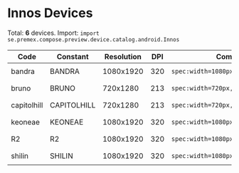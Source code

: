 # Innos Devices

Total: **6** devices. Import: `import se.premex.compose.preview.device.catalog.android.Innos`

| Code | Constant | Resolution | DPI | Compose Spec | Preview Usage |
|------|----------|------------|-----|-------------|---------------|
| bandra | BANDRA | 1080x1920 | 320 | `spec:width=1080px,height=1920px,dpi=320` | `@Preview(device = Innos.BANDRA)` |
| bruno | BRUNO | 720x1280 | 213 | `spec:width=720px,height=1280px,dpi=213` | `@Preview(device = Innos.BRUNO)` |
| capitolhill | CAPITOLHILL | 720x1280 | 213 | `spec:width=720px,height=1280px,dpi=213` | `@Preview(device = Innos.CAPITOLHILL)` |
| keoneae | KEONEAE | 1080x1920 | 320 | `spec:width=1080px,height=1920px,dpi=320` | `@Preview(device = Innos.KEONEAE)` |
| R2 | R2 | 1080x1920 | 320 | `spec:width=1080px,height=1920px,dpi=320` | `@Preview(device = Innos.R2)` |
| shilin | SHILIN | 1080x1920 | 320 | `spec:width=1080px,height=1920px,dpi=320` | `@Preview(device = Innos.SHILIN)` |

<!-- Generated automatically. Do not edit manually. -->
